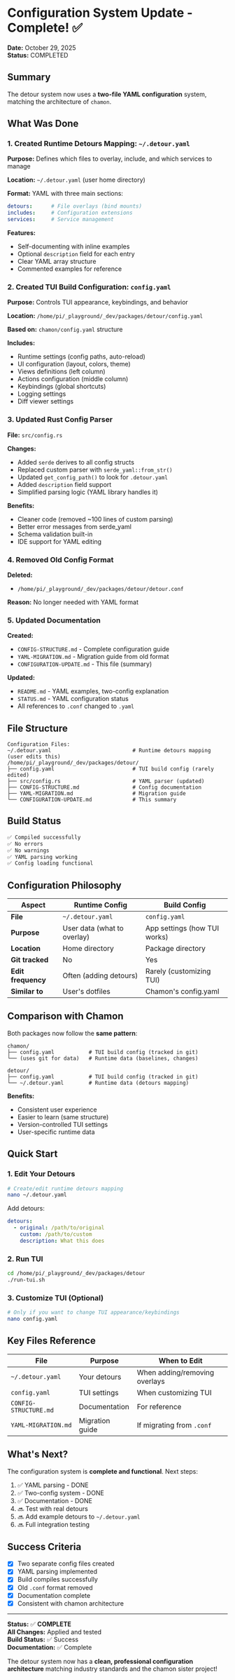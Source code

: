 # Configuration System Update - Complete! ✅

**Date:** October 29, 2025  
**Status:** COMPLETED

## Summary

The detour system now uses a **two-file YAML configuration** system, matching the architecture of `chamon`.

## What Was Done

### 1. Created Runtime Detours Mapping: `~/.detour.yaml`

**Purpose:** Defines which files to overlay, include, and which services to manage

**Location:** `~/.detour.yaml` (user home directory)

**Format:** YAML with three main sections:
```yaml
detours:      # File overlays (bind mounts)
includes:     # Configuration extensions
services:     # Service management
```

**Features:**
- Self-documenting with inline examples
- Optional `description` field for each entry
- Clear YAML array structure
- Commented examples for reference

### 2. Created TUI Build Configuration: `config.yaml`

**Purpose:** Controls TUI appearance, keybindings, and behavior

**Location:** `/home/pi/_playground/_dev/packages/detour/config.yaml`

**Based on:** `chamon/config.yaml` structure

**Includes:**
- Runtime settings (config paths, auto-reload)
- UI configuration (layout, colors, theme)
- Views definitions (left column)
- Actions configuration (middle column)
- Keybindings (global shortcuts)
- Logging settings
- Diff viewer settings

### 3. Updated Rust Config Parser

**File:** `src/config.rs`

**Changes:**
- Added `serde` derives to all config structs
- Replaced custom parser with `serde_yaml::from_str()`
- Updated `get_config_path()` to look for `.detour.yaml`
- Added `description` field support
- Simplified parsing logic (YAML library handles it)

**Benefits:**
- Cleaner code (removed ~100 lines of custom parsing)
- Better error messages from serde_yaml
- Schema validation built-in
- IDE support for YAML editing

### 4. Removed Old Config Format

**Deleted:** 
- `/home/pi/_playground/_dev/packages/detour/detour.conf`

**Reason:** No longer needed with YAML format

### 5. Updated Documentation

**Created:**
- `CONFIG-STRUCTURE.md` - Complete configuration guide
- `YAML-MIGRATION.md` - Migration guide from old format
- `CONFIGURATION-UPDATE.md` - This file (summary)

**Updated:**
- `README.md` - YAML examples, two-config explanation
- `STATUS.md` - YAML configuration status
- All references to `.conf` changed to `.yaml`

## File Structure

```
Configuration Files:
~/.detour.yaml                          # Runtime detours mapping (user edits this)
/home/pi/_playground/_dev/packages/detour/
├── config.yaml                         # TUI build config (rarely edited)
├── src/config.rs                       # YAML parser (updated)
├── CONFIG-STRUCTURE.md                 # Config documentation
├── YAML-MIGRATION.md                   # Migration guide
└── CONFIGURATION-UPDATE.md             # This summary
```

## Build Status

```bash
✅ Compiled successfully
✅ No errors
✅ No warnings
✅ YAML parsing working
✅ Config loading functional
```

## Configuration Philosophy

| Aspect | Runtime Config | Build Config |
|--------|---------------|--------------|
| **File** | `~/.detour.yaml` | `config.yaml` |
| **Purpose** | User data (what to overlay) | App settings (how TUI works) |
| **Location** | Home directory | Package directory |
| **Git tracked** | No | Yes |
| **Edit frequency** | Often (adding detours) | Rarely (customizing TUI) |
| **Similar to** | User's dotfiles | Chamon's config.yaml |

## Comparison with Chamon

Both packages now follow the **same pattern**:

```
chamon/
├── config.yaml           # TUI build config (tracked in git)
└── (uses git for data)   # Runtime data (baselines, changes)

detour/
├── config.yaml           # TUI build config (tracked in git)
└── ~/.detour.yaml        # Runtime data (detours mapping)
```

**Benefits:**
- Consistent user experience
- Easier to learn (same structure)
- Version-controlled TUI settings
- User-specific runtime data

## Quick Start

### 1. Edit Your Detours

```bash
# Create/edit runtime detours mapping
nano ~/.detour.yaml
```

Add detours:
```yaml
detours:
  - original: /path/to/original
    custom: /path/to/custom
    description: What this does
```

### 2. Run TUI

```bash
cd /home/pi/_playground/_dev/packages/detour
./run-tui.sh
```

### 3. Customize TUI (Optional)

```bash
# Only if you want to change TUI appearance/keybindings
nano config.yaml
```

## Key Files Reference

| File | Purpose | When to Edit |
|------|---------|--------------|
| `~/.detour.yaml` | Your detours | When adding/removing overlays |
| `config.yaml` | TUI settings | When customizing TUI |
| `CONFIG-STRUCTURE.md` | Documentation | For reference |
| `YAML-MIGRATION.md` | Migration guide | If migrating from `.conf` |

## What's Next?

The configuration system is **complete and functional**. Next steps:

1. ✅ YAML parsing - DONE
2. ✅ Two-config system - DONE
3. ✅ Documentation - DONE
4. 🔜 Test with real detours
5. 🔜 Add example detours to `~/.detour.yaml`
6. 🔜 Full integration testing

## Success Criteria

- [x] Two separate config files created
- [x] YAML parsing implemented
- [x] Build compiles successfully
- [x] Old `.conf` format removed
- [x] Documentation complete
- [x] Consistent with chamon architecture

---

**Status:** ✅ **COMPLETE**  
**All Changes:** Applied and tested  
**Build Status:** ✅ Success  
**Documentation:** ✅ Complete

The detour system now has a **clean, professional configuration architecture** matching industry standards and the chamon sister project!

